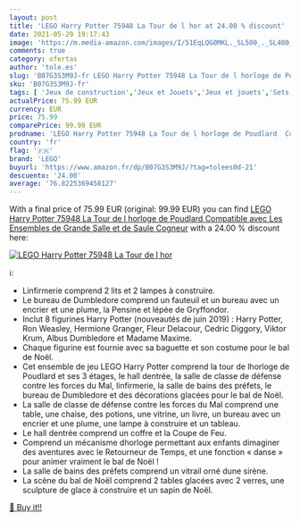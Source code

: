 ```yaml
---
layout: post
title: 'LEGO Harry Potter 75948 La Tour de l hor at 24.00 % discount'
date: 2021-05-29 19:17:43
image: 'https://m.media-amazon.com/images/I/51EqLQG0MKL._SL500_._SL400_.jpg'
comments: true
category: ofertas
author: 'tole.es'
slug: 'B07G3S3M9J-fr LEGO Harry Potter 75948 La Tour de l horloge de Poudlard...'
sku: 'B07G3S3M9J-fr'
tags: [ 'Jeux de construction','Jeux et Jouets','Jeux et jouets','Sets de jeux de construction','lego', ]
actualPrice: 75.99 EUR
currency: EUR
price: 75.99
comparePrice: 99.99 EUR
prodname: 'LEGO Harry Potter 75948 La Tour de l horloge de Poudlard  Compatible avec Les Ensembles de Grande Salle et de Saule Cogneur'
country: 'fr'
flag: '🇫🇷'
brand: 'LEGO'
buyurl: 'https://www.amazon.fr/dp/B07G3S3M9J/?tag=tolees0d-21'
descuento: '24.00'
average: '76.8225369458127'
---
```


With a final price of 75.99 EUR (original: 99.99 EUR) you can find [LEGO Harry Potter 75948 La Tour de l horloge de Poudlard  Compatible avec Les Ensembles de Grande Salle et de Saule Cogneur](https://www.amazon.fr/dp/B07G3S3M9J/?tag=tolees0d-21) with a  24.00 % discount here:

[![LEGO Harry Potter 75948 La Tour de l hor](https://m.media-amazon.com/images/I/51EqLQG0MKL._SL500_._SL400_.jpg)](https://www.amazon.fr/dp/B07G3S3M9J/?tag=tolees0d-21)

ℹ️:

- Linfirmerie comprend 2 lits et 2 lampes à construire.
- Le bureau de Dumbledore comprend un fauteuil et un bureau avec un encrier et une plume, la Pensine et lépée de Gryffondor.
- Inclut 8 figurines Harry Potter (nouveautés de juin 2019) : Harry Potter, Ron Weasley, Hermione Granger, Fleur Delacour, Cedric Diggory, Viktor Krum, Albus Dumbledore et Madame Maxime.
- Chaque figurine est fournie avec sa baguette et son costume pour le bal de Noël.
- Cet ensemble de jeu LEGO Harry Potter comprend la tour de lhorloge de Poudlard et ses 3 étages, le hall dentrée, la salle de classe de défense contre les forces du Mal, linfirmerie, la salle de bains des préfets, le bureau de Dumbledore et des décorations glacées pour le bal de Noël.
- La salle de classe de défense contre les forces du Mal comprend une table, une chaise, des potions, une vitrine, un livre, un bureau avec un encrier et une plume, une lampe à construire et un tableau.
- Le hall dentrée comprend un coffre et la Coupe de Feu.
- Comprend un mécanisme dhorloge permettant aux enfants dimaginer des aventures avec le Retourneur de Temps, et une fonction « danse » pour animer vraiment le bal de Noël !
- La salle de bains des préfets comprend un vitrail orné dune sirène.
- La scène du bal de Noël comprend 2 tables glacées avec 2 verres, une sculpture de glace à construire et un sapin de Noël.

[🛒 Buy it!!](https://www.amazon.fr/dp/B07G3S3M9J/?tag=tolees0d-21)
